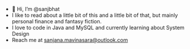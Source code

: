 - 👋 Hi, I’m @sanjbhat
- I like to read about a little bit of this and a little bit of that, but mainly personal finance and fantasy fiction.
- I love to code in Java and MySQL and currently learning about System Design
- Reach me at sanjana.mavinasara@outlook.com

<!---
sanjbhat/sanjbhat is a ✨ special ✨ repository because its `README.md` (this file) appears on your GitHub profile.
You can click the Preview link to take a look at your changes.
--->

